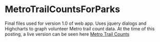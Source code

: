 # MetroTrailCountsForParks
Final files used for version 1.0 of web app.
Uses jquery dialogs and Highcharts to graph volunteer Metro trail count data.
At the time of this posting, a live version can be seen here <a href="http://gis.oregonmetro.gov/trailcounts">Metro Trail Counts</a>
